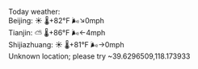 Today weather:  
Beijing: ☀️ 🌡️+82°F 🌬️↘0mph  
Tianjin: ⛅️  🌡️+86°F 🌬️←4mph  
Shijiazhuang: ☀️ 🌡️+81°F 🌬️→0mph  
Unknown location; please try ~39.6296509,118.173933  
